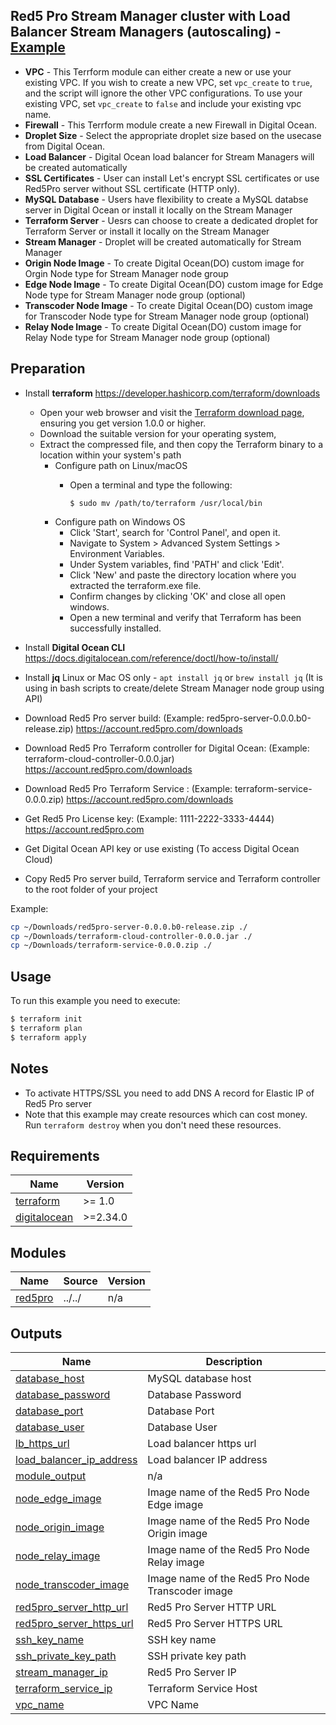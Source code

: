 ## Red5 Pro Stream Manager cluster with Load Balancer Stream Managers (autoscaling) - [Example](https://github.com/red5pro/terraform-digitalocean-red5pro/tree/main/example/autoscale)

* **VPC** - This Terrform module can either create a new or use your existing VPC. If you wish to create a new VPC, set `vpc_create` to `true`, and the script will ignore the other VPC configurations. To use your existing VPC, set `vpc_create` to `false` and include your existing vpc name.
* **Firewall** - This Terrform module create a new Firewall in Digital Ocean.
* **Droplet Size** - Select the appropriate droplet size based on the usecase from Digital Ocean.
* **Load Balancer** - Digital Ocean load balancer for Stream Managers will be created automatically
* **SSL Certificates** - User can install Let's encrypt SSL certificates or use Red5Pro server without SSL certificate (HTTP only).
* **MySQL Database** - Users have flexibility to create a MySQL databse server in Digital Ocean or install it locally on the Stream Manager
* **Terraform Server** - Uesrs can choose to create a dedicated droplet for Terraform Server or install it locally on the Stream Manager
* **Stream Manager** - Droplet will be created automatically for Stream Manager
* **Origin Node Image** - To create Digital Ocean(DO) custom image for Orgin Node type for Stream Manager node group
* **Edge Node Image** - To create Digital Ocean(DO) custom image for Edge Node type for Stream Manager node group (optional)
* **Transcoder Node Image** - To create Digital Ocean(DO) custom image for Transcoder Node type for Stream Manager node group (optional)
* **Relay Node Image** - To create Digital Ocean(DO) custom image for Relay Node type for Stream Manager node group (optional)

## Preparation

* Install **terraform** https://developer.hashicorp.com/terraform/downloads
  * Open your web browser and visit the [Terraform download page](https://developer.hashicorp.com/terraform/downloads), ensuring you get version 1.0.0 or higher. 
  * Download the suitable version for your operating system, 
  * Extract the compressed file, and then copy the Terraform binary to a location within your system's path
    * Configure path on Linux/macOS 
      * Open a terminal and type the following:

        ```$ sudo mv /path/to/terraform /usr/local/bin```
    * Configure path on Windows OS
      * Click 'Start', search for 'Control Panel', and open it.
      * Navigate to System > Advanced System Settings > Environment Variables.
      * Under System variables, find 'PATH' and click 'Edit'.
      * Click 'New' and paste the directory location where you extracted the terraform.exe file.
      * Confirm changes by clicking 'OK' and close all open windows.
      * Open a new terminal and verify that Terraform has been successfully installed.

* Install **Digital Ocean CLI** https://docs.digitalocean.com/reference/doctl/how-to/install/
* Install **jq** Linux or Mac OS only - `apt install jq` or `brew install jq` (It is using in bash scripts to create/delete Stream Manager node group using API)
* Download Red5 Pro server build: (Example: red5pro-server-0.0.0.b0-release.zip) https://account.red5pro.com/downloads
* Download Red5 Pro Terraform controller for Digital Ocean: (Example: terraform-cloud-controller-0.0.0.jar) https://account.red5pro.com/downloads
* Download Red5 Pro Terraform Service : (Example: terraform-service-0.0.0.zip) https://account.red5pro.com/downloads
* Get Red5 Pro License key: (Example: 1111-2222-3333-4444) https://account.red5pro.com
* Get Digital Ocean API key or use existing (To access Digital Ocean Cloud) 
* Copy Red5 Pro server build, Terraform service and Terraform controller to the root folder of your project

Example:  

```bash
cp ~/Downloads/red5pro-server-0.0.0.b0-release.zip ./
cp ~/Downloads/terraform-cloud-controller-0.0.0.jar ./
cp ~/Downloads/terraform-service-0.0.0.zip ./
```

## Usage

To run this example you need to execute:

```bash
$ terraform init
$ terraform plan
$ terraform apply
```

## Notes

* To activate HTTPS/SSL you need to add DNS A record for Elastic IP of Red5 Pro server
* Note that this example may create resources which can cost money. Run `terraform destroy` when you don't need these resources.


## Requirements

| Name | Version |
|------|---------|
| <a name="requirement_terraform"></a> [terraform](#requirement\_terraform) | >= 1.0 |
| <a name="requirement_digitalocean"></a> [digitalocean](#requirement\_digitalocean) | >=2.34.0 |

## Modules

| Name | Source | Version |
|------|--------|---------|
| <a name="module_red5pro"></a> [red5pro](#module\_red5pro) | ../../ | n/a |

## Outputs

| Name | Description |
|------|-------------|
| <a name="output_database_host"></a> [database\_host](#output\_database\_host) | MySQL database host |
| <a name="output_database_password"></a> [database\_password](#output\_database\_password) | Database Password |
| <a name="output_database_port"></a> [database\_port](#output\_database\_port) | Database Port |
| <a name="output_database_user"></a> [database\_user](#output\_database\_user) | Database User |
| <a name="output_lb_https_url"></a> [lb\_https\_url](#output\_lb\_https\_url) | Load balancer https url |
| <a name="output_load_balancer_ip_address"></a> [load\_balancer\_ip\_address](#output\_load\_balancer\_ip\_address) | Load balancer IP address |
| <a name="output_module_output"></a> [module\_output](#output\_module\_output) | n/a |
| <a name="output_node_edge_image"></a> [node\_edge\_image](#output\_node\_edge\_image) | Image name of the Red5 Pro Node Edge image |
| <a name="output_node_origin_image"></a> [node\_origin\_image](#output\_node\_origin\_image) | Image name of the Red5 Pro Node Origin image |
| <a name="output_node_relay_image"></a> [node\_relay\_image](#output\_node\_relay\_image) | Image name of the Red5 Pro Node Relay image |
| <a name="output_node_transcoder_image"></a> [node\_transcoder\_image](#output\_node\_transcoder\_image) | Image name of the Red5 Pro Node Transcoder image |
| <a name="output_red5pro_server_http_url"></a> [red5pro\_server\_http\_url](#output\_red5pro\_server\_http\_url) | Red5 Pro Server HTTP URL |
| <a name="output_red5pro_server_https_url"></a> [red5pro\_server\_https\_url](#output\_red5pro\_server\_https\_url) | Red5 Pro Server HTTPS URL |
| <a name="output_ssh_key_name"></a> [ssh\_key\_name](#output\_ssh\_key\_name) | SSH key name |
| <a name="output_ssh_private_key_path"></a> [ssh\_private\_key\_path](#output\_ssh\_private\_key\_path) | SSH private key path |
| <a name="output_stream_manager_ip"></a> [stream\_manager\_ip](#output\_stream\_manager\_ip) | Red5 Pro Server IP |
| <a name="output_terraform_service_ip"></a> [terraform\_service\_ip](#output\_terraform\_service\_ip) | Terraform Service Host |
| <a name="output_vpc_name"></a> [vpc\_name](#output\_vpc\_name) | VPC Name |
